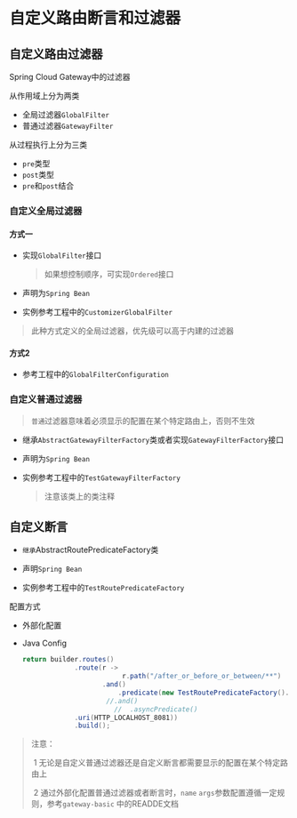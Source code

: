 # 自定义路由断言和过滤器

## 自定义路由过滤器

Spring Cloud Gateway中的过滤器

从作用域上分为两类

- 全局过滤器`GlobalFilter`
- 普通过滤器`GatewayFilter`

从过程执行上分为三类

- `pre`类型
- `post`类型
- `pre`和`post`结合



### 自定义全局过滤器

#### 方式一

- 实现`GlobalFilter`接口

  > 如果想控制顺序，可实现`Ordered`接口

- 声明为`Spring Bean`
- 实例参考工程中的`CustomizerGlobalFilter`

> 此种方式定义的全局过滤器，优先级可以高于内建的过滤器

#### 方式2

- 参考工程中的`GlobalFilterConfiguration`



### 自定义普通过滤器

>  `普通`过滤器意味着必须显示的配置在某个特定路由上，否则不生效

- 继承`AbstractGatewayFilterFactory`类或者实现`GatewayFilterFactory`接口

- 声明为`Spring Bean`

- 实例参考工程中的`TestGatewayFilterFactory`
  > 注意该类上的类注释



## 自定义断言

- `继承`AbstractRoutePredicateFactory类
- 声明`Spring Bean`

- 实例参考工程中的`TestRoutePredicateFactory`



配置方式

- 外部化配置

- Java Config 

  ```java
  return builder.routes()
               .route(r ->
                           r.path("/after_or_before_or_between/**")
                      .and()
                          .predicate(new TestRoutePredicateFactory().apply(new TestRoutePredicateFactory.Config()))
                       //.and()
                         //  .asyncPredicate()
               .uri(HTTP_LOCALHOST_8081))
               .build();
  ```




> 注意：
>
> ​	1 无论是自定义普通过滤器还是自定义断言都需要显示的配置在某个特定路由上
>
> ​	2 通过外部化配置普通过滤器或者断言时，`name` `args`参数配置遵循一定规则，参考`gateway-basic`		  中的READDE文档